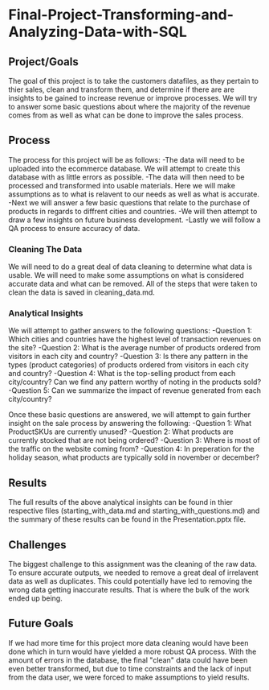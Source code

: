 # Final-Project-Transforming-and-Analyzing-Data-with-SQL

## Project/Goals
The goal of this project is to take the customers datafiles, as they pertain to thier sales, clean and transform them, and determine if there are are insights to be gained to increase revenue or improve processes. We will try to answer some basic questions about where the majority of the revenue comes from as well as what can be done to improve the sales process. 

## Process
The process for this project will be as follows:
-The data will need to be uploaded into the ecommerce database. We will attempt to create this database with as little errors as possible.
-The data will then need to be processed and transformed into usable materials. Here we will make assumptions as to what is relavent to our needs as well as what is accurate. 
-Next we will answer a few basic questions that relate to the purchase of products in regards to diffrent cities and countries.
-We will then attempt to draw a few insights on future business development.
-Lastly we will follow a QA process to ensure accuracy of data.

### Cleaning The Data

We will need to do a great deal of data cleaning to determine what data is usable. We will need to make some assumptions on what is considered accurate data and what can be removed. All of the steps that were taken to clean the data is saved in cleaning_data.md.

### Analytical Insights

We will attempt to gather answers to the following questions:
-Question 1: Which cities and countries have the highest level of transaction revenues on the site?
-Question 2: What is the average number of products ordered from visitors in each city and country?
-Question 3: Is there any pattern in the types (product categories) of products ordered from visitors in each city and country?
-Question 4: What is the top-selling product from each city/country? Can we find any pattern worthy of noting in the products sold?
-Question 5: Can we summarize the impact of revenue generated from each city/country?

Once these basic questions are answered, we will attempt to gain further insight on the sale process by answering the following:
-Question 1: What ProductSKUs are currently unused?
-Question 2: What products are currently stocked that are not being ordered?
-Question 3: Where is most of the traffic on the website coming from?
-Question 4: In preperation for the holiday season, what products are typically sold in november or december?

## Results
The full results of the above analytical insights can be found in thier respective files (starting_with_data.md and starting_with_questions.md) and the summary of these results can be found in the Presentation.pptx file.

## Challenges 
The biggest challenge to this assignment was the cleaning of the raw data. To ensure accurate outputs, we needed to remove a great deal of irrelavent data as well as duplicates. This could potentially have led to removing the wrong data getting inaccurate results. That is where the bulk of the work ended up being. 

## Future Goals
If we had more time for this project more data cleaning would have been done which in turn would have yielded a more robust QA process. With the amount of errors in the database, the final "clean" data could have been even better transformed, but due to time constraints and the lack of input from the data user, we were forced to make assumptions to yield results. 
